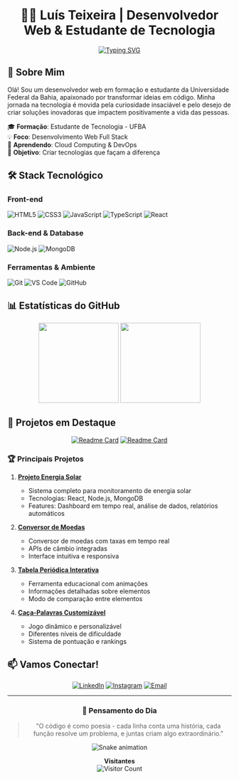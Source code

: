 <div align="center">
  
# 👨‍💻 Luís Teixeira | Desenvolvedor Web & Estudante de Tecnologia

[![Typing SVG](https://readme-typing-svg.herokuapp.com?font=Fira+Code&pause=1000&color=9D36F7&center=true&vCenter=true&width=435&lines=Desenvolvedor+Web;Estudante+de+Tecnologia;Apaixonado+por+Inova%C3%A7%C3%A3o)](https://git.io/typing-svg)

</div>

## 🚀 Sobre Mim

Olá! Sou um desenvolvedor web em formação e estudante da Universidade Federal da Bahia, apaixonado por transformar ideias em código. Minha jornada na tecnologia é movida pela curiosidade insaciável e pelo desejo de criar soluções inovadoras que impactem positivamente a vida das pessoas.

🎓 **Formação**: Estudante de Tecnologia - UFBA  
💡 **Foco**: Desenvolvimento Web Full Stack  
🌱 **Aprendendo**: Cloud Computing & DevOps  
🎯 **Objetivo**: Criar tecnologias que façam a diferença

## 🛠️ Stack Tecnológico

### Front-end
![HTML5](https://img.shields.io/badge/-HTML5-E34F26?style=for-the-badge&logo=html5&logoColor=white)
![CSS3](https://img.shields.io/badge/-CSS3-1572B6?style=for-the-badge&logo=css3&logoColor=white)
![JavaScript](https://img.shields.io/badge/-JavaScript-F7DF1E?style=for-the-badge&logo=javascript&logoColor=black)
![TypeScript](https://img.shields.io/badge/-TypeScript-3178C6?style=for-the-badge&logo=typescript&logoColor=white)
![React](https://img.shields.io/badge/-React-61DAFB?style=for-the-badge&logo=react&logoColor=black)

### Back-end & Database
![Node.js](https://img.shields.io/badge/-Node.js-339933?style=for-the-badge&logo=node.js&logoColor=white)
![MongoDB](https://img.shields.io/badge/-MongoDB-47A248?style=for-the-badge&logo=mongodb&logoColor=white)

### Ferramentas & Ambiente
![Git](https://img.shields.io/badge/-Git-F05032?style=for-the-badge&logo=git&logoColor=white)
![VS Code](https://img.shields.io/badge/-VS%20Code-007ACC?style=for-the-badge&logo=visual-studio-code&logoColor=white)
![GitHub](https://img.shields.io/badge/-GitHub-181717?style=for-the-badge&logo=github&logoColor=white)

## 📊 Estatísticas do GitHub

<div align="center">
  <img height="180em" src="https://github-readme-stats.vercel.app/api?username=LuisT-ls&show_icons=true&theme=tokyonight&include_all_commits=true&count_private=true"/>
  <img height="180em" src="https://github-readme-stats.vercel.app/api/top-langs/?username=LuisT-ls&layout=compact&langs_count=7&theme=tokyonight"/>
</div>

## 🌟 Projetos em Destaque

<div align="center">

[![Readme Card](https://github-readme-stats.vercel.app/api/pin/?username=LuisT-ls&repo=fakenews&theme=tokyonight)](https://github.com/LuisT-ls/fakenews)
[![Readme Card](https://github-readme-stats.vercel.app/api/pin/?username=LuisT-ls&repo=Projeto-PLN&theme=tokyonight)](https://github.com/LuisT-ls/Projeto-PLN)

</div>

### 🏆 Principais Projetos

1. **[Projeto Energia Solar](https://github.com/LuisT-ls/Projeto-Energia-Solar)**
   - Sistema completo para monitoramento de energia solar
   - Tecnologias: React, Node.js, MongoDB
   - Features: Dashboard em tempo real, análise de dados, relatórios automáticos

2. **[Conversor de Moedas](https://github.com/LuisT-ls/conversor-de-moedas)**
   - Conversor de moedas com taxas em tempo real
   - APIs de câmbio integradas
   - Interface intuitiva e responsiva

3. **[Tabela Periódica Interativa](https://github.com/LuisT-ls/tabela-periodica)**
   - Ferramenta educacional com animações
   - Informações detalhadas sobre elementos
   - Modo de comparação entre elementos

4. **[Caça-Palavras Customizável](https://github.com/LuisT-ls/caca-palavras)**
   - Jogo dinâmico e personalizável
   - Diferentes níveis de dificuldade
   - Sistema de pontuação e rankings

## 📫 Vamos Conectar!

<div align="center">
  
[![LinkedIn](https://img.shields.io/badge/LinkedIn-0077B5?style=for-the-badge&logo=linkedin&logoColor=white)](https://www.linkedin.com/in/luis-tei/)
[![Instagram](https://img.shields.io/badge/Instagram-E4405F?style=for-the-badge&logo=instagram&logoColor=white)](https://www.instagram.com/luis.tei)
[![Email](https://img.shields.io/badge/Email-D14836?style=for-the-badge&logo=gmail&logoColor=white)](mailto:luishg213@outlook.com)

</div>

---

<div align="center">
  
### 💭 Pensamento do Dia
> "O código é como poesia - cada linha conta uma história, cada função resolve um problema, e juntas criam algo extraordinário."

![Snake animation](https://raw.githubusercontent.com/LuisT-ls/LuisT-ls/output/github-contribution-grid-snake.svg)

**Visitantes**  
![Visitor Count](https://profile-counter.glitch.me/LuisT-ls/count.svg)

</div>
